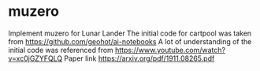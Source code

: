 # muzero
Implement muzero for Lunar Lander
The initial code for cartpool was taken from https://github.com/geohot/ai-notebooks
A lot of understanding of the initial code was referenced from https://www.youtube.com/watch?v=xc0jGZYFQLQ
Paper link https://arxiv.org/pdf/1911.08265.pdf
